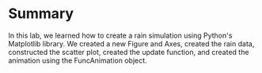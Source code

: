 # Summary

In this lab, we learned how to create a rain simulation using Python's Matplotlib library. We created a new Figure and Axes, created the rain data, constructed the scatter plot, created the update function, and created the animation using the FuncAnimation object.
